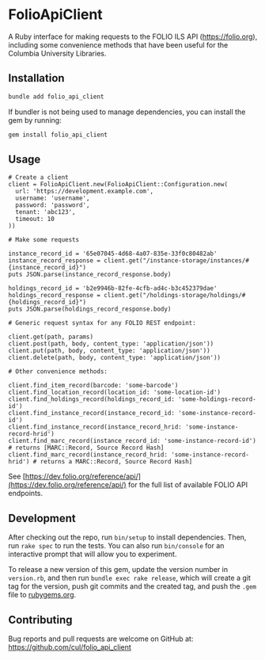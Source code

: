 # FolioApiClient

A Ruby interface for making requests to the FOLIO ILS API (https://folio.org), including some convenience methods that have been useful for the Columbia University Libraries.

## Installation

```bash
bundle add folio_api_client
```

If bundler is not being used to manage dependencies, you can install the gem by running:

```bash
gem install folio_api_client
```

## Usage

```
# Create a client
client = FolioApiClient.new(FolioApiClient::Configuration.new(
  url: 'https://development.example.com',
  username: 'username',
  password: 'password',
  tenant: 'abc123',
  timeout: 10
))

# Make some requests

instance_record_id = '65e07045-4d68-4a07-835e-33f0c80482ab'
instance_record_response = client.get("/instance-storage/instances/#{instance_record_id}")
puts JSON.parse(instance_record_response.body)

holdings_record_id = 'b2e9946b-82fe-4cfb-ad4c-b3c452379dae'
holdings_record_response = client.get("/holdings-storage/holdings/#{holdings_record_id}")
puts JSON.parse(holdings_record_response.body)

# Generic request syntax for any FOLIO REST endpoint:

client.get(path, params)
client.post(path, body, content_type: 'application/json'))
client.put(path, body, content_type: 'application/json'))
client.delete(path, body, content_type: 'application/json'))

# Other convenience methods:

client.find_item_record(barcode: 'some-barcode')
client.find_location_record(location_id: 'some-location-id')
client.find_holdings_record(holdings_record_id: 'some-holdings-record-id')
client.find_instance_record(instance_record_id: 'some-instance-record-id')
client.find_instance_record(instance_record_hrid: 'some-instance-record-hrid')
client.find_marc_record(instance_record_id: 'some-instance-record-id') # returns [MARC::Record, Source Record Hash]
client.find_marc_record(instance_record_hrid: 'some-instance-record-hrid') # returns a MARC::Record, Source Record Hash]
```

See [https://dev.folio.org/reference/api/](https://dev.folio.org/reference/api/) for the full list of available FOLIO API endpoints.

## Development

After checking out the repo, run `bin/setup` to install dependencies. Then, run `rake spec` to run the tests. You can also run `bin/console` for an interactive prompt that will allow you to experiment.

To release a new version of this gem, update the version number in `version.rb`, and then run `bundle exec rake release`, which will create a git tag for the version, push git commits and the created tag, and push the `.gem` file to [rubygems.org](https://rubygems.org).

## Contributing

Bug reports and pull requests are welcome on GitHub at: https://github.com/cul/folio_api_client
